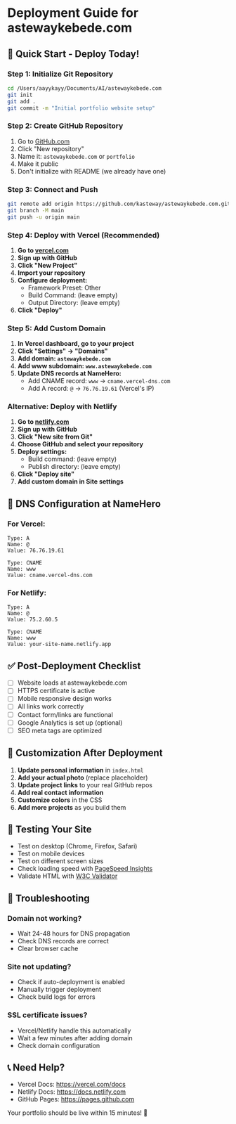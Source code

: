 # Deployment Guide for astewaykebede.com

## 🚀 Quick Start - Deploy Today!

### Step 1: Initialize Git Repository
```bash
cd /Users/aayykayy/Documents/AI/astewaykebede.com
git init
git add .
git commit -m "Initial portfolio website setup"
```

### Step 2: Create GitHub Repository
1. Go to [GitHub.com](https://github.com)
2. Click "New repository"
3. Name it: `astewaykebede.com` or `portfolio`
4. Make it public
5. Don't initialize with README (we already have one)

### Step 3: Connect and Push
```bash
git remote add origin https://github.com/kasteway/astewaykebede.com.git
git branch -M main
git push -u origin main
```

### Step 4: Deploy with Vercel (Recommended)

1. **Go to [vercel.com](https://vercel.com)**
2. **Sign up with GitHub**
3. **Click "New Project"**
4. **Import your repository**
5. **Configure deployment:**
   - Framework Preset: Other
   - Build Command: (leave empty)
   - Output Directory: (leave empty)
6. **Click "Deploy"**

### Step 5: Add Custom Domain

1. **In Vercel dashboard, go to your project**
2. **Click "Settings" → "Domains"**
3. **Add domain: `astewaykebede.com`**
4. **Add www subdomain: `www.astewaykebede.com`**
5. **Update DNS records at NameHero:**
   - Add CNAME record: `www` → `cname.vercel-dns.com`
   - Add A record: `@` → `76.76.19.61` (Vercel's IP)

### Alternative: Deploy with Netlify

1. **Go to [netlify.com](https://netlify.com)**
2. **Sign up with GitHub**
3. **Click "New site from Git"**
4. **Choose GitHub and select your repository**
5. **Deploy settings:**
   - Build command: (leave empty)
   - Publish directory: (leave empty)
6. **Click "Deploy site"**
7. **Add custom domain in Site settings**

## 🔧 DNS Configuration at NameHero

### For Vercel:
```
Type: A
Name: @
Value: 76.76.19.61

Type: CNAME  
Name: www
Value: cname.vercel-dns.com
```

### For Netlify:
```
Type: A
Name: @
Value: 75.2.60.5

Type: CNAME
Name: www  
Value: your-site-name.netlify.app
```

## ✅ Post-Deployment Checklist

- [ ] Website loads at astewaykebede.com
- [ ] HTTPS certificate is active
- [ ] Mobile responsive design works
- [ ] All links work correctly
- [ ] Contact form/links are functional
- [ ] Google Analytics is set up (optional)
- [ ] SEO meta tags are optimized

## 🎨 Customization After Deployment

1. **Update personal information** in `index.html`
2. **Add your actual photo** (replace placeholder)
3. **Update project links** to your real GitHub repos
4. **Add real contact information**
5. **Customize colors** in the CSS
6. **Add more projects** as you build them

## 📱 Testing Your Site

- Test on desktop (Chrome, Firefox, Safari)
- Test on mobile devices
- Test on different screen sizes
- Check loading speed with [PageSpeed Insights](https://pagespeed.web.dev/)
- Validate HTML with [W3C Validator](https://validator.w3.org/)

## 🚨 Troubleshooting

### Domain not working?
- Wait 24-48 hours for DNS propagation
- Check DNS records are correct
- Clear browser cache

### Site not updating?
- Check if auto-deployment is enabled
- Manually trigger deployment
- Check build logs for errors

### SSL certificate issues?
- Vercel/Netlify handle this automatically
- Wait a few minutes after adding domain
- Check domain configuration

## 📞 Need Help?

- Vercel Docs: https://vercel.com/docs
- Netlify Docs: https://docs.netlify.com
- GitHub Pages: https://pages.github.com

Your portfolio should be live within 15 minutes! 🎉
